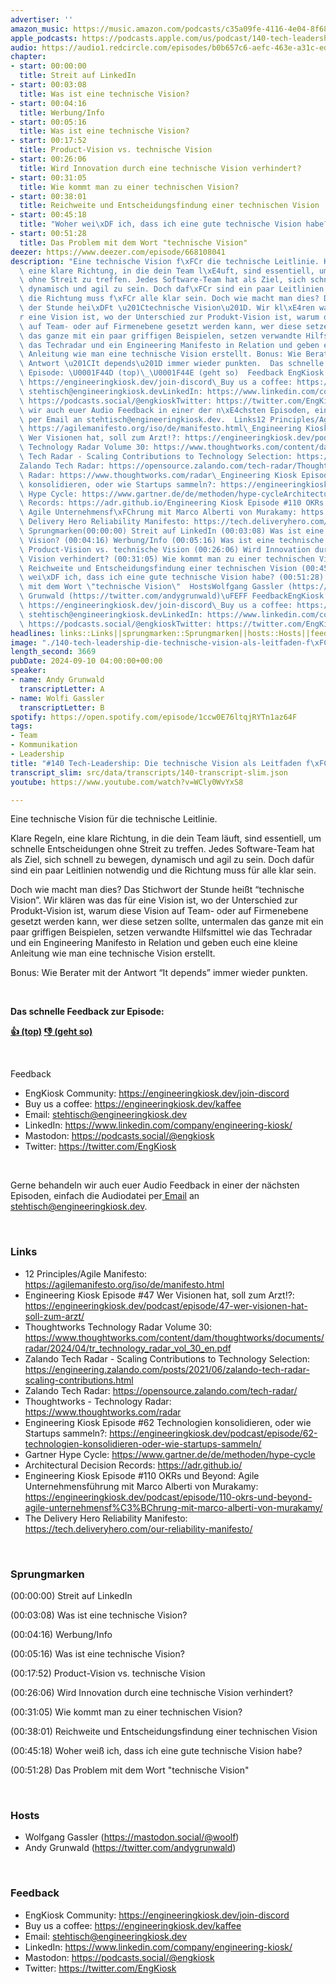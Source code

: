 ```yaml
---
advertiser: ''
amazon_music: https://music.amazon.com/podcasts/c35a09fe-4116-4e04-8f68-77d61b112e46/episodes/d5bf23c7-f2d3-4307-bd27-5c98b0780330/engineering-kiosk-140-tech-leadership-die-technische-vision-als-leitfaden-f%C3%BCr-teams
apple_podcasts: https://podcasts.apple.com/us/podcast/140-tech-leadership-die-technische-vision-als-leitfaden/id1603082924?i=1000668967484&uo=4
audio: https://audio1.redcircle.com/episodes/b0b657c6-aefc-463e-a31c-ed179adba554/stream.mp3
chapter:
- start: 00:00:00
  title: Streit auf LinkedIn
- start: 00:03:08
  title: Was ist eine technische Vision?
- start: 00:04:16
  title: Werbung/Info
- start: 00:05:16
  title: Was ist eine technische Vision?
- start: 00:17:52
  title: Product-Vision vs. technische Vision
- start: 00:26:06
  title: Wird Innovation durch eine technische Vision verhindert?
- start: 00:31:05
  title: Wie kommt man zu einer technischen Vision?
- start: 00:38:01
  title: Reichweite und Entscheidungsfindung einer technischen Vision
- start: 00:45:18
  title: "Woher wei\xDF ich, dass ich eine gute technische Vision habe?"
- start: 00:51:28
  title: Das Problem mit dem Wort "technische Vision"
deezer: https://www.deezer.com/episode/668108041
description: "Eine technische Vision f\xFCr die technische Leitlinie. Klare Regeln,\
  \ eine klare Richtung, in die dein Team l\xE4uft, sind essentiell, um schnelle Entscheidungen\
  \ ohne Streit zu treffen. Jedes Software-Team hat als Ziel, sich schnell zu bewegen,\
  \ dynamisch und agil zu sein. Doch daf\xFCr sind ein paar Leitlinien notwendig und\
  \ die Richtung muss f\xFCr alle klar sein. Doch wie macht man dies? Das Stichwort\
  \ der Stunde hei\xDFt \u201Ctechnische Vision\u201D. Wir kl\xE4ren was das f\xFC\
  r eine Vision ist, wo der Unterschied zur Produkt-Vision ist, warum diese Vision\
  \ auf Team- oder auf Firmenebene gesetzt werden kann, wer diese setzen sollte, untermalen\
  \ das ganze mit ein paar griffigen Beispielen, setzen verwandte Hilfsmittel wie\
  \ das Techradar und ein Engineering Manifesto in Relation und geben euch eine kleine\
  \ Anleitung wie man eine technische Vision erstellt. Bonus: Wie Berater mit der\
  \ Antwort \u201CIt depends\u201D immer wieder punkten.  Das schnelle Feedback zur\
  \ Episode: \U0001F44D (top)\_\U0001F44E (geht so)  Feedback EngKiosk Community:\
  \ https://engineeringkiosk.dev/join-discord\_Buy us a coffee: https://engineeringkiosk.dev/kaffeeEmail:\
  \ stehtisch@engineeringkiosk.devLinkedIn: https://www.linkedin.com/company/engineering-kiosk/Mastodon:\
  \ https://podcasts.social/@engkioskTwitter: https://twitter.com/EngKiosk Gerne behandeln\
  \ wir auch euer Audio Feedback in einer der n\xE4chsten Episoden, einfach die Audiodatei\
  \ per Email an stehtisch@engineeringkiosk.dev.  Links12 Principles/Agile Manifesto:\
  \ https://agilemanifesto.org/iso/de/manifesto.html\_Engineering Kiosk Episode #47\
  \ Wer Visionen hat, soll zum Arzt!?: https://engineeringkiosk.dev/podcast/episode/47-wer-visionen-hat-soll-zum-arzt/Thoughtworks\
  \ Technology Radar Volume 30: https://www.thoughtworks.com/content/dam/thoughtworks/documents/radar/2024/04/tr_technology_radar_vol_30_en.pdfZalando\
  \ Tech Radar - Scaling Contributions to Technology Selection: https://engineering.zalando.com/posts/2021/06/zalando-tech-radar-scaling-contributions.html\_\
  Zalando Tech Radar: https://opensource.zalando.com/tech-radar/Thoughtworks - Technology\
  \ Radar: https://www.thoughtworks.com/radar\_Engineering Kiosk Episode #62 Technologien\
  \ konsolidieren, oder wie Startups sammeln?: https://engineeringkiosk.dev/podcast/episode/62-technologien-konsolidieren-oder-wie-startups-sammeln/Gartner\
  \ Hype Cycle: https://www.gartner.de/de/methoden/hype-cycleArchitectural Decision\
  \ Records: https://adr.github.io/Engineering Kiosk Episode #110 OKRs und Beyond:\
  \ Agile Unternehmensf\xFChrung mit Marco Alberti von Murakamy: https://engineeringkiosk.dev/podcast/episode/110-okrs-und-beyond-agile-unternehmensf%C3%BChrung-mit-marco-alberti-von-murakamy/The\
  \ Delivery Hero Reliability Manifesto: https://tech.deliveryhero.com/our-reliability-manifesto/\
  \ Sprungmarken(00:00:00) Streit auf LinkedIn (00:03:08) Was ist eine technische\
  \ Vision? (00:04:16) Werbung/Info (00:05:16) Was ist eine technische Vision? (00:17:52)\
  \ Product-Vision vs. technische Vision (00:26:06) Wird Innovation durch eine technische\
  \ Vision verhindert? (00:31:05) Wie kommt man zu einer technischen Vision? (00:38:01)\
  \ Reichweite und Entscheidungsfindung einer technischen Vision (00:45:18) Woher\
  \ wei\xDF ich, dass ich eine gute technische Vision habe? (00:51:28) Das Problem\
  \ mit dem Wort \"technische Vision\"  HostsWolfgang Gassler (https://mastodon.social/@woolf)Andy\
  \ Grunwald (https://twitter.com/andygrunwald)\uFEFF FeedbackEngKiosk Community:\
  \ https://engineeringkiosk.dev/join-discord\_Buy us a coffee: https://engineeringkiosk.dev/kaffeeEmail:\
  \ stehtisch@engineeringkiosk.devLinkedIn: https://www.linkedin.com/company/engineering-kiosk/Mastodon:\
  \ https://podcasts.social/@engkioskTwitter: https://twitter.com/EngKiosk"
headlines: links::Links||sprungmarken::Sprungmarken||hosts::Hosts||feedback::Feedback
image: "./140-tech-leadership-die-technische-vision-als-leitfaden-f\xFCr-teams.jpg"
length_second: 3669
pubDate: 2024-09-10 04:00:00+00:00
speaker:
- name: Andy Grunwald
  transcriptLetter: A
- name: Wolfi Gassler
  transcriptLetter: B
spotify: https://open.spotify.com/episode/1ccw0E76ltqjRYTn1az64F
tags:
- Team
- Kommunikation
- Leadership
title: "#140 Tech-Leadership: Die technische Vision als Leitfaden f\xFCr Teams"
transcript_slim: src/data/transcripts/140-transcript-slim.json
youtube: https://www.youtube.com/watch?v=WCly0WvYxS8

---
```

<p>Eine technische Vision für die technische Leitlinie.</p><p>Klare Regeln, eine klare Richtung, in die dein Team läuft, sind essentiell, um schnelle Entscheidungen ohne Streit zu treffen. Jedes Software-Team hat als Ziel, sich schnell zu bewegen, dynamisch und agil zu sein. Doch dafür sind ein paar Leitlinien notwendig und die Richtung muss für alle klar sein.</p><p>Doch wie macht man dies? Das Stichwort der Stunde heißt “technische Vision”. Wir klären was das für eine Vision ist, wo der Unterschied zur Produkt-Vision ist, warum diese Vision auf Team- oder auf Firmenebene gesetzt werden kann, wer diese setzen sollte, untermalen das ganze mit ein paar griffigen Beispielen, setzen verwandte Hilfsmittel wie das Techradar und ein Engineering Manifesto in Relation und geben euch eine kleine Anleitung wie man eine technische Vision erstellt.</p><p>Bonus: Wie Berater mit der Antwort “It depends” immer wieder punkten.</p><p><br></p><p><strong>Das schnelle Feedback zur Episode:</strong></p><p><a href="https://api.openpodcast.dev/feedback/140/upvote" rel="nofollow"><strong>👍 (top)</strong></a><strong> </strong><a href="https://api.openpodcast.dev/feedback/140/downvote" rel="nofollow"><strong>👎 (geht so)</strong></a></p><p><br></p><p>Feedback</p><ul><li>EngKiosk Community: <a href="https://engineeringkiosk.dev/join-discord">https://engineeringkiosk.dev/join-discord</a> </li><li>Buy us a coffee: <a href="https://engineeringkiosk.dev/kaffee">https://engineeringkiosk.dev/kaffee</a></li><li>Email: <a href="mailto:stehtisch@engineeringkiosk.dev" rel="nofollow">stehtisch@engineeringkiosk.dev</a></li><li>LinkedIn: <a href="https://www.linkedin.com/company/engineering-kiosk/" rel="nofollow">https://www.linkedin.com/company/engineering-kiosk/</a></li><li>Mastodon: <a href="https://podcasts.social/@engkiosk" rel="nofollow">https://podcasts.social/@engkiosk</a></li><li>Twitter: <a href="https://twitter.com/EngKiosk" rel="nofollow">https://twitter.com/EngKiosk</a></li></ul><p><br></p><p>Gerne behandeln wir auch euer Audio Feedback in einer der nächsten Episoden, einfach die Audiodatei per<a href="https://engineeringkiosk.dev/kontakt/"> Email</a> an <a href="mailto:stehtisch@engineeringkiosk.dev" rel="nofollow">stehtisch@engineeringkiosk.dev</a>.</p><p><br></p><h3 id="links">Links</h3><ul><li>12 Principles/Agile Manifesto: <a href="https://agilemanifesto.org/iso/de/manifesto.html" rel="nofollow">https://agilemanifesto.org/iso/de/manifesto.html</a> </li><li>Engineering Kiosk Episode #47 Wer Visionen hat, soll zum Arzt!?: <a href="https://engineeringkiosk.dev/podcast/episode/47-wer-visionen-hat-soll-zum-arzt/">https://engineeringkiosk.dev/podcast/episode/47-wer-visionen-hat-soll-zum-arzt/</a></li><li>Thoughtworks Technology Radar Volume 30: <a href="https://www.thoughtworks.com/content/dam/thoughtworks/documents/radar/2024/04/tr_technology_radar_vol_30_en.pdf" rel="nofollow">https://www.thoughtworks.com/content/dam/thoughtworks/documents/radar/2024/04/tr_technology_radar_vol_30_en.pdf</a></li><li>Zalando Tech Radar - Scaling Contributions to Technology Selection: <a href="https://engineering.zalando.com/posts/2021/06/zalando-tech-radar-scaling-contributions.html" rel="nofollow">https://engineering.zalando.com/posts/2021/06/zalando-tech-radar-scaling-contributions.html</a> </li><li>Zalando Tech Radar: <a href="https://opensource.zalando.com/tech-radar/" rel="nofollow">https://opensource.zalando.com/tech-radar/</a></li><li>Thoughtworks - Technology Radar: <a href="https://www.thoughtworks.com/radar" rel="nofollow">https://www.thoughtworks.com/radar</a> </li><li>Engineering Kiosk Episode #62 Technologien konsolidieren, oder wie Startups sammeln?: <a href="https://engineeringkiosk.dev/podcast/episode/62-technologien-konsolidieren-oder-wie-startups-sammeln/">https://engineeringkiosk.dev/podcast/episode/62-technologien-konsolidieren-oder-wie-startups-sammeln/</a></li><li>Gartner Hype Cycle: <a href="https://www.gartner.de/de/methoden/hype-cycle" rel="nofollow">https://www.gartner.de/de/methoden/hype-cycle</a></li><li>Architectural Decision Records: <a href="https://adr.github.io/" rel="nofollow">https://adr.github.io/</a></li><li>Engineering Kiosk Episode #110 OKRs und Beyond: Agile Unternehmensführung mit Marco Alberti von Murakamy: <a href="https://engineeringkiosk.dev/podcast/episode/110-okrs-und-beyond-agile-unternehmensf%C3%BChrung-mit-marco-alberti-von-murakamy/">https://engineeringkiosk.dev/podcast/episode/110-okrs-und-beyond-agile-unternehmensf%C3%BChrung-mit-marco-alberti-von-murakamy/</a></li><li>The Delivery Hero Reliability Manifesto: <a href="https://tech.deliveryhero.com/our-reliability-manifesto/" rel="nofollow">https://tech.deliveryhero.com/our-reliability-manifesto/</a></li></ul><p><br></p><h3 id="sprungmarken">Sprungmarken</h3><p>(00:00:00) Streit auf LinkedIn</p><p>(00:03:08) Was ist eine technische Vision?</p><p>(00:04:16) Werbung/Info</p><p>(00:05:16) Was ist eine technische Vision?</p><p>(00:17:52) Product-Vision vs. technische Vision</p><p>(00:26:06) Wird Innovation durch eine technische Vision verhindert?</p><p>(00:31:05) Wie kommt man zu einer technischen Vision?</p><p>(00:38:01) Reichweite und Entscheidungsfindung einer technischen Vision</p><p>(00:45:18) Woher weiß ich, dass ich eine gute technische Vision habe?</p><p>(00:51:28) Das Problem mit dem Wort &#34;technische Vision&#34;</p><p><br></p><h3 id="hosts">Hosts</h3><ul><li>Wolfgang Gassler (<a href="https://mastodon.social/@woolf" rel="nofollow">https://mastodon.social/@woolf</a>)</li><li>Andy Grunwald (<a href="https://twitter.com/andygrunwald" rel="nofollow">https://twitter.com/andygrunwald</a>)</li></ul><p>﻿</p><h3 id="feedback">Feedback</h3><ul><li>EngKiosk Community: <a href="https://engineeringkiosk.dev/join-discord">https://engineeringkiosk.dev/join-discord</a> </li><li>Buy us a coffee: <a href="https://engineeringkiosk.dev/kaffee">https://engineeringkiosk.dev/kaffee</a></li><li>Email: <a href="mailto:stehtisch@engineeringkiosk.dev" rel="nofollow">stehtisch@engineeringkiosk.dev</a></li><li>LinkedIn: <a href="https://www.linkedin.com/company/engineering-kiosk/" rel="nofollow">https://www.linkedin.com/company/engineering-kiosk/</a></li><li>Mastodon: <a href="https://podcasts.social/@engkiosk" rel="nofollow">https://podcasts.social/@engkiosk</a></li><li>Twitter: <a href="https://twitter.com/EngKiosk" rel="nofollow">https://twitter.com/EngKiosk</a></li></ul>